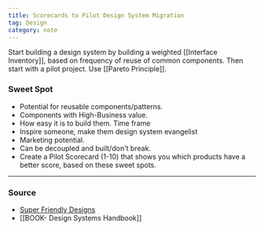 ```yaml
---
title: Scorecards to Pilot Design System Migration
tag: Design
category: note
---
```


Start building a design system by building a weighted [[Interface Inventory]], based on frequency of reuse of common components. Then start with a pilot project. Use [[Pareto Principle]].

### Sweet Spot
- Potential for reusable components/patterns. 
- Components with High-Business value. 
- How easy it is to build them. Time frame
- Inspire someone, make them design system evangelist
- Marketing potential. 
- Can be decoupled and built/don't break.
- Create a Pilot Scorecard (1-10) that shows you which products have a better score, based on these sweet spots.

--- 
### Source

- [Super Friendly Designs](https://superfriendlydesign.systems/articles/design-systems-pilots-scorecards/)
- [[BOOK- Design Systems Handbook]]